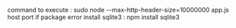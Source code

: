 command to execute : sudo node --max-http-header-size=10000000 app.js host port
if package error install sqlite3 : npm install sqlite3